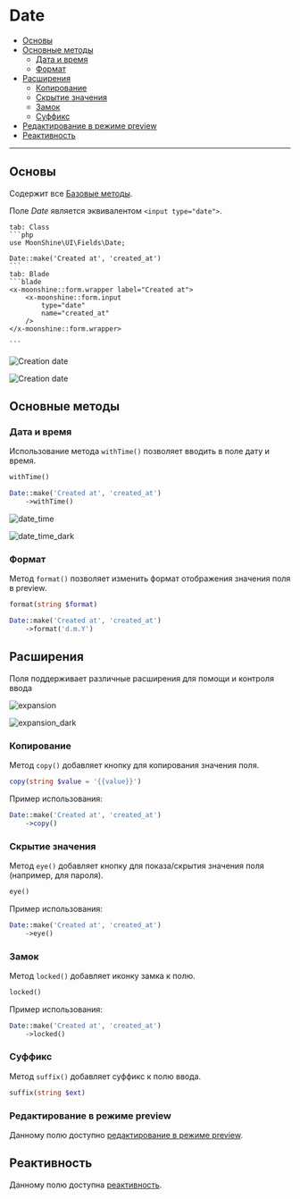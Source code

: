 # Date

- [Основы](#basics)
- [Основные методы](#basic-methods)
  - [Дата и время](#date-and-time)
  - [Формат](#format)
- [Расширения](#extensions)
    - [Копирование](#copy)
    - [Скрытие значения](#eye)
    - [Замок](#locked)
    - [Суффикс](#suffix)
- [Редактирование в режиме preview](#preview-edit)
- [Реактивность](#reactive)

---

<a name="basics"></a>
## Основы

Содержит все [Базовые методы](/docs/{{version}}/fields/basic-methods).

Поле *Date* является эквивалентом `<input type="date">`.

~~~tabs
tab: Class
```php
use MoonShine\UI\Fields\Date;

Date::make('Created at', 'created_at')
```
tab: Blade
```blade
<x-moonshine::form.wrapper label="Created at">
    <x-moonshine::form.input
        type="date"
        name="created_at"
    />
</x-moonshine::form.wrapper>

```
~~~

![Creation date](https://raw.githubusercontent.com/moonshine-software/doc/3.x/resources/screenshots/date_dark.png)

![Creation date](https://raw.githubusercontent.com/moonshine-software/doc/3.x/resources/screenshots/date.png)

<a name="basic-methods"></a>
## Основные методы

<a name="date-and-time"></a>
### Дата и время

Использование метода `withTime()` позволяет вводить в поле дату и время.

```php
withTime()
```

```php
Date::make('Created at', 'created_at')
    ->withTime()
```

![date_time](https://raw.githubusercontent.com/moonshine-software/doc/3.x/resources/screenshots/date_time.png)

![date_time_dark](https://raw.githubusercontent.com/moonshine-software/doc/3.x/resources/screenshots/date_time_dark.png)

<a name="format"></a>
### Формат

Метод `format()` позволяет изменить формат отображения значения поля в preview.

```php
format(string $format)
```

```php
Date::make('Created at', 'created_at')
    ->format('d.m.Y')
```

<a name="extensions"></a>
## Расширения

Поля поддерживает различные расширения для помощи и контроля ввода

![expansion](https://raw.githubusercontent.com/moonshine-software/doc/3.x/resources/screenshots/expansion.png)

![expansion_dark](https://raw.githubusercontent.com/moonshine-software/doc/3.x/resources/screenshots/expansion_dark.png)

<a name="copy"></a>
### Копирование

Метод `copy()` добавляет кнопку для копирования значения поля.

```php
copy(string $value = '{{value}}')
```

Пример использования:

```php
Date::make('Created at', 'created_at')
    ->copy()
```

<a name="eye"></a>
### Скрытие значения

Метод `eye()` добавляет кнопку для показа/скрытия значения поля (например, для пароля).

```php
eye()
```

Пример использования:

```php
Date::make('Created at', 'created_at')
    ->eye()
```

<a name="locked"></a>
### Замок

Метод `locked()` добавляет иконку замка к полю.

```php
locked()
```

Пример использования:

```php
Date::make('Created at', 'created_at')
    ->locked()
```

### Суффикс

Метод `suffix()` добавляет суффикс к полю ввода.

```php
suffix(string $ext)
```

<a name="preview-edit"></a>
### Редактирование в режиме preview

Данному полю доступно [редактирование в режиме preview](/docs/{{version}}/fields/basic-methods#preview-edit).

<a name="reactive"></a>
## Реактивность

Данному полю доступна [реактивность](/docs/{{version}}/fields/basic-methods#reactive).
